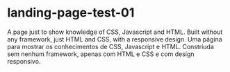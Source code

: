 # landing-page-test-01
A page just to show knowledge of CSS, Javascript and HTML. Built without any framework, just HTML and CSS, with a responsive design.
Uma página para mostrar os conhecimentos de CSS, Javascript e HTML. Constriuda sem nenhum framework, apenas com HTML e CSS e com design responsivo.
